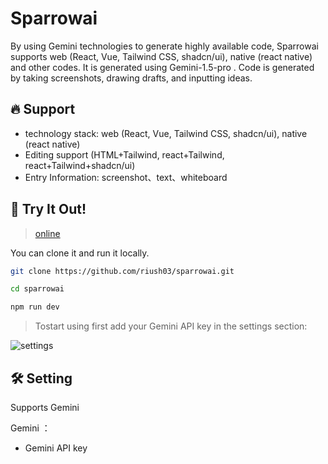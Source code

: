 # Sparrowai

By using Gemini technologies to generate highly available code, Sparrowai supports web (React, Vue, Tailwind CSS, shadcn/ui), native (react native) and other codes. It is generated using Gemini-1.5-pro . Code is generated by taking screenshots, drawing drafts, and inputting ideas.



## 🔥 Support

- technology stack: web (React, Vue, Tailwind CSS, shadcn/ui), native (react native)
- Editing support (HTML+Tailwind, react+Tailwind, react+Tailwind+shadcn/ui)
- Entry Information: screenshot、text、whiteboard




## 🚀 Try It Out!
> [online](https://sparrowai.vercel.app/)



You can clone it and run it locally.

```bash
git clone https://github.com/riush03/sparrowai.git

cd sparrowai

npm run dev
```

>Tostart using first add your Gemini API key in the settings section:
  
   ![settings](https://blogger.googleusercontent.com/img/b/R29vZ2xl/AVvXsEjdrlVbhxwFnZaG05pK9SSwS8ZMFYezYILHd4u4UK2ln4Nkz7P1RBSU4f-nQusmagpxWG-1-Pq5djjWBpMAqRnc0OTYLHIQc-33FDJ0FLDqO7JPBmrHbUX5WWlYk4zVBkS7jOAId6ilL-WUmr_fLn-cnzphEezzO3ih6FQZEbeSy8BA90HsK7PVaZzT-Yk/w562-h261/settings.png)

## 🛠 Setting
Supports  Gemini 


Gemini ：
- Gemini API key




